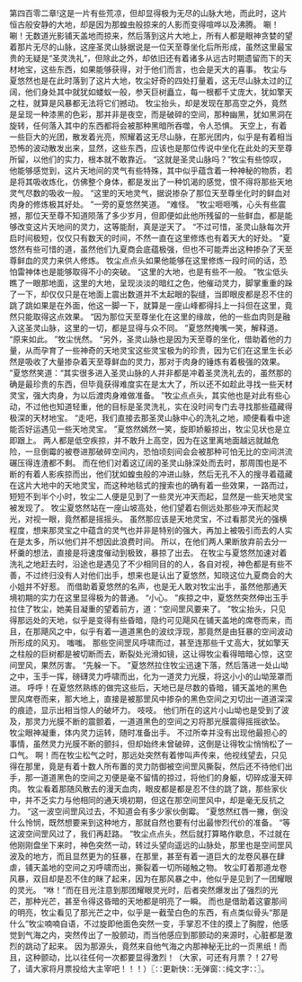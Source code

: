 第四百零二章!这是一片有些荒凉，但却显得极为无尽的山脉大地，而此时，这片恒古般安静的大地，却是因为那蝗虫般掠来的人影而变得喧哗以及沸腾。
唰！唰！无数道光影铺天盖地而掠来，然后落到这片大地上，所有人都是眼神贪婪的望着那片无尽的山脉，这座圣灵山脉据说是一位天至尊坐化后所形成，虽然这里最宝贵的无疑是“圣灵洗礼”，但除此之外，却依旧还有着诸多从远古时期遗留而下的天材地宝，这些东西，如果能够获得，对于他们而言，也会是天大的喜事。
牧尘与夏悠然也是在此时落到了这片大地，牧尘好奇的四处打量着，这无尽山脉太过的辽阔，他们身处其中就犹如蝼蚁一般，参天巨树矗立，每一根都千丈庞大，犹如擎天之柱，就算是风暴都无法将它们撼动。
牧尘抬头，却是发现在那高空之外，竟然是呈现一种漆黑的色彩，那并非是夜空，而是破碎的空间，那种幽黑，犹如黑洞在旋转，任何落入其中的东西都将会被那种黑暗所吞噬，令人恐惧。
天空上，有着一些巨大的光团，散发着光亮，照耀着这无尽山脉，在那光团内，似乎是有着相当恐怖的波动散发出来，显然，这些东西，应该也是那位传说中坐化在此处的天至尊所留，以他们的实力，根本就不敢靠近。
“这就是圣灵山脉吗？”牧尘有些惊叹，他能够感觉到，这片天地间的灵气有些特殊，其中似乎蕴含着一种神秘的物质，若是将其吸收炼化，仿佛整个身体，都是发出了一种饥渴的感觉，恨不得将那些天地灵气尽数的吸收一般。
“这里的天地灵气，据说掺杂了那位天至尊坐化时的鲜血对肉身的修炼极其好处。
”一旁的夏悠然笑道。
“难怪。
”牧尘咂咂嘴，心头有些震撼，那位天至尊不知道陨落了多少岁月，但即便如此他所残留的一些鲜血，都是能够改变这片天地间的灵力，这等能耐，真是逆天了。
“不过可惜，圣灵山脉每次开启时间极短，仅仅只有数天的时间，不然一直在这里修炼也有着天大的好处。
”夏悠然有些可惜的道，虽然他们九夏商会底蕴极强，但也不可能弄出这种掺杂了天至尊鲜血的灵力来供人修炼。
牧尘点点头如果他能够在这里修炼一段时间的话，恐怕雷神体也是能够取得不小的突破。
“这里的大地，也是有些不一般。
”牧尘低头瞧了一眼那地面，这里的大地，呈现淡淡的暗红之色，他催动灵力，脚掌重重的跺了一下，却仅仅只是在地面上震出数道并不太起眼的裂缝，当即眼皮都是忍不住的跳了跳如果是在外面，他这一脚一下，就算是一座山峰都得抖上一抖但在这里，竟然只能取得这点效果。
“因为那位天至尊坐化在这里的缘故，他的一些血肉则是融入这圣灵山脉，这里的一切，都是显得与众不同。
”夏悠然掩嘴一笑，解释道。
“原来如此。
”牧尘恍然。
“另外，圣灵山脉也是因为天至尊的坐化，借助着他的力量，从而孕育了一些神奇的天地灵宝这些灵宝极为的珍贵，因为它们在这里生长必然是吸收了大量掺杂着天至尊鲜血的灵力，那对于肉身的锤炼有着极强的效果。
”夏悠然笑道：“其实很多进入圣灵山脉的人并非都是冲着圣灵洗礼去的，虽然那的确是最珍贵的东西，但毕竟获得难度实在是太大了，所以还不如趁此寻找一些天材灵宝，强大肉身，为以后渡肉身难做准备。
”牧尘点点头，其实他也是对此有些心动，不过他也知道轻重，他的目标是圣灵洗礼，实在没时间专门去寻找那些蕴藏得极深的天材地宝。
“走吧，我们直接去那圣灵山脉中心的洗礼之地，顺便看看中途能否好运遇见一些天地灵宝。
”夏悠然嫣然一笑，旋即娇躯掠出，牧尘见状也是立即跟上。
两人都是低空疾掠，并不敢升上高空，因为在这里离地面越远就越危险，一旦倒霉的被卷进那破碎空间内，恐怕顷刻间会会被那种可怕无比的空间洪流碾压得连渣都不剩。
而在他们对着这辽阔的圣灵山脉深处而去时，那周围也是不断的有着人影疾掠而出，他们犹如蝗虫般的冲进山脉，然后无孔不入的搜寻着蕴藏在这片大地中的天地灵宝，而这种地毯式的搜索也的确有着一些效果，一路而过，短短不到半个小时，牧尘二人便是见到了一些灵光冲天而起，显然是一些天地灵宝被发现了。
牧尘夏悠然站在一座山坡高处，他们望着右侧远处那些冲天而起灵光，对视一眼，竟然都是摇摇头。
虽然那应该是天地灵宝，不过看那灵光的强横程度，想来那灵宝之中蕴含的灵气也并非是特别的强大，再加上被吸引而去的人实在是太多，所以他们并不想因此浪费时间。
所以，在他们两人果断放弃前去分一杯羹的想法，直接是将速度催动到极致，暴掠了出去。
在牧尘与夏悠然加速对着洗礼之地赶去时，沿途也是遇见了不少相同目的的人，各自对视，神色都是有些不善，不过终归没有人对他们出手，想来也是认出了夏悠然，知晓这位九夏商会的大小姐并不好惹。
而借助着夏悠然的名声，也是无人敢对牧尘出手，虽然他那通天境初期的实力在这里显得极为的普通。
“小心。
”疾掠之中，夏悠然突然伸出玉手拉住了牧尘，她美目凝重的望着前方，道：“空间罡风要来了。
”牧尘抬头，只见得那远处的天地，似乎是变得有些昏暗，隐约可见飓风在铺天盖地的席卷而来，而且，在那飓风之中，似乎有着一道道黑色的波纹浮现，那竟然是由狂暴的空间波动所形成的风刃。
嗤嗤。
那些空间罡风呼啸而过，甚至连那些千丈高大，犹如擎天之柱般的巨树都是被切断而去，断裂处光滑如镜，这让得牧尘看得暗暗心惊，这空间罡风，果然厉害。
“先躲一下。
”夏悠然拉住牧尘迅速下落，然后落进一处山坳之中，玉手一挥，磅礴灵力呼啸而出，化为一道灵力光膜，将这小小的山坳笼罩而进。
呼呼！在夏悠然熟练的做完这些后，天地已是尽数的昏暗，铺天盖地的黑色罡风席卷而来，那大地上，直接是被那罡风中掺杂的黑色空间之刃切出一道道深深的痕迹，显示出相当惊人的破坏力。
吱吱。
他们所在的这片小山坳也是受到了波及，那灵力光膜不断的震颤着，一道道黑色的空间之刃将那光膜震得摇摇欲坠。
牧尘眼神凝重，体内灵力运转，随时准备出手。
不过所幸并没有出现他最担心的事情，虽然灵力光膜不断的颤抖，但却始终未曾破碎，这倒是让得牧尘悄悄松了一口气。
啊！而在牧尘松气之时，那远处突然有着惨叫声传来，他视线望去，只见得在那里，竟是有着十数人所布置的灵力防御被空间罡风撕裂，然后还不待他们出手，那一道道黑色的空间之刃便是毫不留情的掠过，将他们的身躯，切碎成漫天碎肉。
牧尘看着那随风散去的漫天血肉，眼皮都是都是忍不住的跳了跳，那些家伙中，并不乏实力与他相同的通天境初期，但这在那空间罡风中，却是毫无反抗之力。
“这一波空间罡风过去，不知道会有多少家伙倒霉。
”夏悠然红唇一撇，倒没什么怜悯，既然想要来到这种地方，那就自然也要有付出最惨烈代价的准备。
“等这波空间罡风过了，我们再赶路。
”牧尘点点头，然后就打算略作歇息，不过就在他刚刚盘坐下来时，神色突然一动，转过头望向遥远的山脉处，那里也是空间罡风波及的地方，而且显然更为的狂暴，在那里，甚至有着一道巨大的龙卷风暴在肆虐，铺天盖地的空间之刃呼啸而出，撕裂着一切所碰触之物。
牧尘盯着那道龙卷风暴，双目却是忍不住的眯了起来，因为在那风暴之中，他似乎是见到了一团耀眼的灵光。
“咻！”而在目光注意到那团耀眼灵光时，后者突然爆发出了强烈的光芒，那种光芒，甚至令得这昏暗的天地都是明亮了一瞬。
而也是借助着这霎那间的明亮，牧尘看见了那光芒之中，似乎是一截莹白色的东西，有点类似骨头“那是什么”牧尘喃喃自语，不过旋即他面色突然一变，手掌忍不住的摸上了胸膛，他感觉到气海之内，突然传出了一股颤动，而当他感应到那颤动的来源时，心脏都是激烈的跳动了起来。
因为那源头，竟然来自他气海之内那神秘无比的一页黑纸！而且，这种颤动，比以往任何一次都要显得激烈！（大家，可还有月票？！27号了，请大家将月票投给大主宰吧！！！）〖∷更新快∷无弹窗∷纯文字∷〗。
